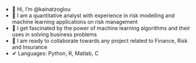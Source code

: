 - 👋 Hi, I’m @kainatzoglou
- 💞️ I am a quantitative analyst with experience in risk modelling and machine learning applications on risk management
- 🌱 I get fascinated by the power of machine learning algorithms and their uses in solving business problems
- 👀 I am ready to collaborate towards any project related to Finance, Risk and Insurance
- ✔ Languages: Python, R, Matlab, C
